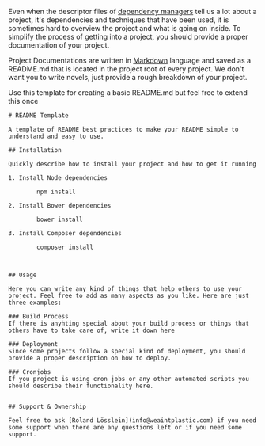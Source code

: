 Even when the descriptor files of [dependency managers](/Development/Frontend_Development/Setting_up_your_project/Setup_Dependency_Managers) tell us a lot about a project, it's dependencies and techniques that have been used, it is sometimes hard to overview the project and what is going on inside. To simplify the process of getting into a project, you should provide a proper documentation of your project.

Project Documentations are written in [Markdown](https://help.github.com/articles/markdown-basics/) language and saved as a README.md that is located in the project root of every project. We don't want you to write novels, just provide a rough breakdown of your project.

Use this template for creating a basic README.md but feel free to extend this once

	# README Template

	A template of README best practices to make your README simple to understand and easy to use.

	## Installation

	Quickly describe how to install your project and how to get it running

	1. Install Node dependencies

			npm install

	2. Install Bower dependencies

			bower install

	3. Install Composer dependencies

			composer install



	## Usage

	Here you can write any kind of things that help others to use your project. Feel free to add as many aspects as you like. Here are just three examples:

	### Build Process
	If there is anyhting special about your build process or things that others have to take care of, write it down here

	### Deployment
	Since some projects follow a special kind of deployment, you should provide a proper description on how to deploy.

	### Cronjobs
	If you project is using cron jobs or any other automated scripts you should describe their functionality here.


	## Support & Ownership

	Feel free to ask [Roland Lösslein](info@weaintplastic.com) if you need some support when there are any questions left or if you need some support.
